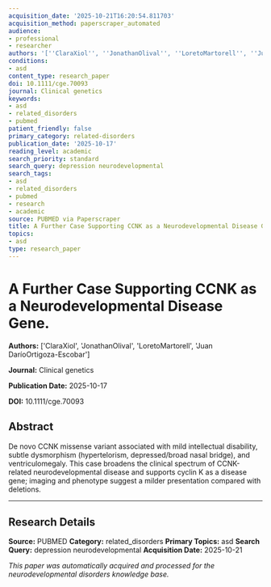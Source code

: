 ```yaml
---
acquisition_date: '2025-10-21T16:20:54.811703'
acquisition_method: paperscraper_automated
audience:
- professional
- researcher
authors: '[''ClaraXiol'', ''JonathanOlival'', ''LoretoMartorell'', ''Juan DaríoOrtigoza-Escobar'']'
conditions:
- asd
content_type: research_paper
doi: 10.1111/cge.70093
journal: Clinical genetics
keywords:
- asd
- related_disorders
- pubmed
patient_friendly: false
primary_category: related-disorders
publication_date: '2025-10-17'
reading_level: academic
search_priority: standard
search_query: depression neurodevelopmental
search_tags:
- asd
- related_disorders
- pubmed
- research
- academic
source: PUBMED via Paperscraper
title: A Further Case Supporting CCNK as a Neurodevelopmental Disease Gene.
topics:
- asd
type: research_paper
---
```


# A Further Case Supporting CCNK as a Neurodevelopmental Disease Gene.

**Authors:** ['ClaraXiol', 'JonathanOlival', 'LoretoMartorell', 'Juan DaríoOrtigoza-Escobar']

**Journal:** Clinical genetics

**Publication Date:** 2025-10-17

**DOI:** 10.1111/cge.70093

## Abstract

De novo CCNK missense variant associated with mild intellectual disability, subtle dysmorphism (hypertelorism, depressed/broad nasal bridge), and ventriculomegaly. This case broadens the clinical spectrum of CCNK-related neurodevelopmental disease and supports cyclin K as a disease gene; imaging and phenotype suggest a milder presentation compared with deletions.

---

## Research Details

**Source:** PUBMED
**Category:** related_disorders
**Primary Topics:** asd
**Search Query:** depression neurodevelopmental
**Acquisition Date:** 2025-10-21

*This paper was automatically acquired and processed for the neurodevelopmental disorders knowledge base.*

